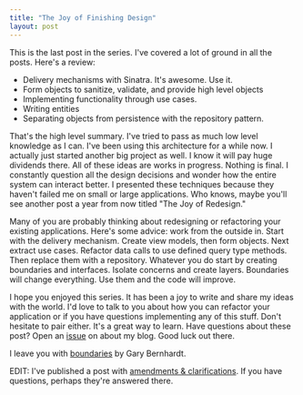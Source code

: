 ```yaml
---
title: "The Joy of Finishing Design"
layout: post
---
```


This is the last post in the series. I've covered a lot of ground in
all the posts. Here's a review:

* Delivery mechanisms with Sinatra. It's awesome. Use it.
* Form objects to sanitize, validate, and provide high level objects
* Implementing functionality through use cases.
* Writing entities
* Separating objects from persistence with the repository pattern.

That's the high level summary. I've tried to pass as much low level
knowledge as I can. I've been using this architecture for a while
now. I actually just started another big project as well. I know it
will pay huge dividends there. All of these ideas are works in
progress. Nothing is final. I constantly question all the design
decisions and wonder how the entire system can interact better. I
presented these techniques because they haven't failed me on small or
large applications. Who knows, maybe you'll see another post a year
from now titled "The Joy of Redesign."

Many of you are probably thinking about redesigning or refactoring
your existing applications. Here's some advice: work from the outside
in. Start with the delivery mechanism. Create view models, then form
objects. Next extract use cases. Refactor data calls to use defined
query type methods. Then replace them with a repository. Whatever you do
start by creating boundaries and interfaces. Isolate concerns and
create layers. Boundaries will change everything. Use them and the
code will improve.

I hope you enjoyed this series. It has been a joy to write and share my
ideas with the world. I'd love to talk to you about how you can
refactor your application or if you have questions implementing any
of this stuff. Don't hesitate to pair either. It's a great way to
learn. Have questions about these post? Open an
[issue](https://github.com/ahawkins/hawkins.io/issues) on about my
blog. Good luck out there.

I leave you with
[boundaries](https://www.destroyallsoftware.com/talks/boundaries) by
Gary Bernhardt.

EDIT: I've published a post with [amendments &
clarifications](/2014/02/amendments_and_clarifications/). If you have
questions, perhaps they're answered there.
